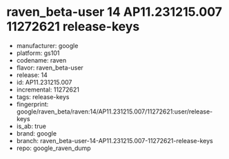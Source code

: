 # raven_beta-user 14 AP11.231215.007 11272621 release-keys
- manufacturer: google
- platform: gs101
- codename: raven
- flavor: raven_beta-user
- release: 14
- id: AP11.231215.007
- incremental: 11272621
- tags: release-keys
- fingerprint: google/raven_beta/raven:14/AP11.231215.007/11272621:user/release-keys
- is_ab: true
- brand: google
- branch: raven_beta-user-14-AP11.231215.007-11272621-release-keys
- repo: google_raven_dump
